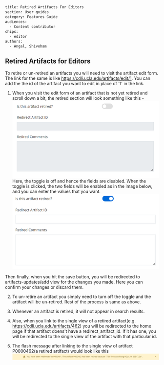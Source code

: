 ```
title: Retired Artifacts For Editors
section: User guides
category: Features Guide
audiences:
  - Content contributor
chips:
  - editor
authors:
  - Angal, Shivoham

```
<h2>Retired Artifacts for Editors</h2>

To retire or un-retired an artifacts you will need to visit the artifact edit form. The link for the same is like https://cdli.ucla.edu/artifacts/edit/1. You can add the the id of the artifact you want to edit in place of '1' in the link.

1. When you visit the edit form of an artifact that is not yet retired and scroll down a bit, the retired section will look something like this -
![toggle off](toggle_off.png) <br>
Here, the toggle is off and hence the fields are disabled. When the toggle is clicked, the two fields will be enabled as in the image below, and you can enter the values that you want. <br>
![toggle on](toggle_on.png)

Then finally, when you hit the save button, you will be redirected to artifacts-updates/add view for the changes you made. Here you can confirm your changes or discard them.

2. To un-retire an artifact you simply need to turn off the toggle and the artifact will be un-retired. Rest of the process is same as above.

3. Whenever an artifact is retired, it will not appear in search results.

4. Also, when you link to the single view of a retired artifact(e.g. https://cdli.ucla.edu/artifacts/462) you will be redirected to the home page if that artifact doens't have a redirect_artifact_id. If it has one, you will be redirected to the single view of the artifact with that particular id.

5. The flash message after linking to the single view of artifact P0000462(a retired artifact) would look like this <br>
 ![](redirect_view.png)
 